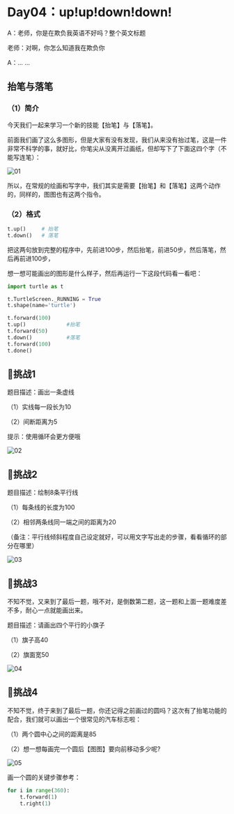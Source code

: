 ﻿
# Day04：up!up!down!down!

A：老师，你是在欺负我英语不好吗？整个英文标题

老师：对啊，你怎么知道我在欺负你

A：... ...

## 抬笔与落笔

### （1）简介

今天我们一起来学习一个新的技能【抬笔】与【落笔】。

前面我们画了这么多图形，但是大家有没有发现，我们从来没有抬过笔，这是一件非常不科学的事，就好比，你笔尖从没离开过画纸，但却写下了下面这四个字（不能写连笔）：

![01](https://img-blog.csdnimg.cn/20210712161708389.png)


所以，在常规的绘画和写字中，我们其实是需要【抬笔】和【落笔】这两个动作的，同样的，图图也有这两个指令。

### （2）格式

```python
t.up()     # 抬笔
t.down()   # 落笔
```
把这两句放到完整的程序中，先前进100步，然后抬笔，前进50步，然后落笔，然后再前进100步，

想一想可能画出的图形是什么样子，然后再运行一下这段代码看一看吧：

```python
import turtle as t

t.TurtleScreen._RUNNING = True
t.shape(name='turtle')

t.forward(100)
t.up()             #抬笔
t.forward(50)
t.down()           #落笔
t.forward(100)
t.done()
```

## 🚀挑战1

题目描述：画出一条虚线

（1）实线每一段长为10

（2）间断距离为5

提示：使用循环会更方便哦

![02](https://img-blog.csdnimg.cn/20210712161733329.png)

## 🚀挑战2

题目描述：绘制8条平行线

（1）每条线的长度为100

（2）相邻两条线同一端之间的距离为20

（备注：平行线倾斜程度自己设定就好，可以用文字写出走的步骤，看看循环的部分在哪里）

![03](https://img-blog.csdnimg.cn/20210712161754547.png)

## 🚀挑战3

不知不觉，又来到了最后一题，哦不对，是倒数第二题，这一题和上面一题难度差不多，耐心一点就能画出来。

题目描述：请画出四个平行的小旗子

（1）旗子高40

（2）旗面宽50

![04](https://img-blog.csdnimg.cn/20210712161820438.png)

## 🚀挑战4

不知不觉，终于来到了最后一题，你还记得之前画过的圆吗？这次有了抬笔功能的配合，我们就可以画出一个很常见的汽车标志啦：

（1）两个圆中心之间的距离是85

（2）想一想每画完一个圆后【图图】要向前移动多少呢?

![05](https://img-blog.csdnimg.cn/20210712161846818.png)

画一个圆的关键步骤参考：

```python
for i in range(360):
    t.forward(1)
    t.right(1)
```